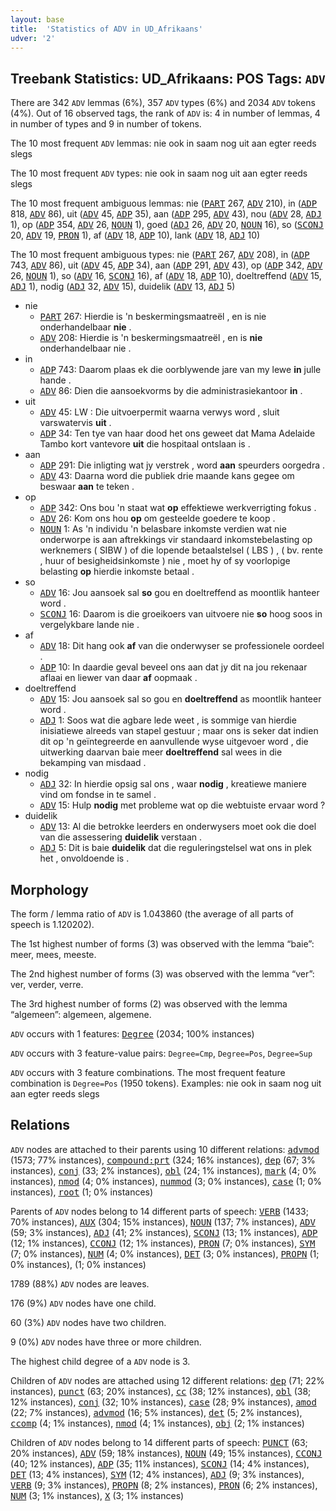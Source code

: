 ```yaml
---
layout: base
title:  'Statistics of ADV in UD_Afrikaans'
udver: '2'
---
```


## Treebank Statistics: UD_Afrikaans: POS Tags: `ADV`

There are 342 `ADV` lemmas (6%), 357 `ADV` types (6%) and 2034 `ADV` tokens (4%).
Out of 16 observed tags, the rank of `ADV` is: 4 in number of lemmas, 4 in number of types and 9 in number of tokens.

The 10 most frequent `ADV` lemmas: nie ook in saam nog uit aan egter reeds slegs

The 10 most frequent `ADV` types:  nie ook in saam nog uit aan egter reeds slegs

The 10 most frequent ambiguous lemmas: nie (<tt><a href="af-pos-PART.html">PART</a></tt> 267, <tt><a href="af-pos-ADV.html">ADV</a></tt> 210), in (<tt><a href="af-pos-ADP.html">ADP</a></tt> 818, <tt><a href="af-pos-ADV.html">ADV</a></tt> 86), uit (<tt><a href="af-pos-ADV.html">ADV</a></tt> 45, <tt><a href="af-pos-ADP.html">ADP</a></tt> 35), aan (<tt><a href="af-pos-ADP.html">ADP</a></tt> 295, <tt><a href="af-pos-ADV.html">ADV</a></tt> 43), nou (<tt><a href="af-pos-ADV.html">ADV</a></tt> 28, <tt><a href="af-pos-ADJ.html">ADJ</a></tt> 1), op (<tt><a href="af-pos-ADP.html">ADP</a></tt> 354, <tt><a href="af-pos-ADV.html">ADV</a></tt> 26, <tt><a href="af-pos-NOUN.html">NOUN</a></tt> 1), goed (<tt><a href="af-pos-ADJ.html">ADJ</a></tt> 26, <tt><a href="af-pos-ADV.html">ADV</a></tt> 20, <tt><a href="af-pos-NOUN.html">NOUN</a></tt> 16), so (<tt><a href="af-pos-SCONJ.html">SCONJ</a></tt> 20, <tt><a href="af-pos-ADV.html">ADV</a></tt> 19, <tt><a href="af-pos-PRON.html">PRON</a></tt> 1), af (<tt><a href="af-pos-ADV.html">ADV</a></tt> 18, <tt><a href="af-pos-ADP.html">ADP</a></tt> 10), lank (<tt><a href="af-pos-ADV.html">ADV</a></tt> 18, <tt><a href="af-pos-ADJ.html">ADJ</a></tt> 10)

The 10 most frequent ambiguous types:  nie (<tt><a href="af-pos-PART.html">PART</a></tt> 267, <tt><a href="af-pos-ADV.html">ADV</a></tt> 208), in (<tt><a href="af-pos-ADP.html">ADP</a></tt> 743, <tt><a href="af-pos-ADV.html">ADV</a></tt> 86), uit (<tt><a href="af-pos-ADV.html">ADV</a></tt> 45, <tt><a href="af-pos-ADP.html">ADP</a></tt> 34), aan (<tt><a href="af-pos-ADP.html">ADP</a></tt> 291, <tt><a href="af-pos-ADV.html">ADV</a></tt> 43), op (<tt><a href="af-pos-ADP.html">ADP</a></tt> 342, <tt><a href="af-pos-ADV.html">ADV</a></tt> 26, <tt><a href="af-pos-NOUN.html">NOUN</a></tt> 1), so (<tt><a href="af-pos-ADV.html">ADV</a></tt> 16, <tt><a href="af-pos-SCONJ.html">SCONJ</a></tt> 16), af (<tt><a href="af-pos-ADV.html">ADV</a></tt> 18, <tt><a href="af-pos-ADP.html">ADP</a></tt> 10), doeltreffend (<tt><a href="af-pos-ADV.html">ADV</a></tt> 15, <tt><a href="af-pos-ADJ.html">ADJ</a></tt> 1), nodig (<tt><a href="af-pos-ADJ.html">ADJ</a></tt> 32, <tt><a href="af-pos-ADV.html">ADV</a></tt> 15), duidelik (<tt><a href="af-pos-ADV.html">ADV</a></tt> 13, <tt><a href="af-pos-ADJ.html">ADJ</a></tt> 5)


* nie
  * <tt><a href="af-pos-PART.html">PART</a></tt> 267: Hierdie is 'n beskermingsmaatreël , en is nie onderhandelbaar <b>nie</b> .
  * <tt><a href="af-pos-ADV.html">ADV</a></tt> 208: Hierdie is 'n beskermingsmaatreël , en is <b>nie</b> onderhandelbaar nie .
* in
  * <tt><a href="af-pos-ADP.html">ADP</a></tt> 743: Daarom plaas ek die oorblywende jare van my lewe <b>in</b> julle hande .
  * <tt><a href="af-pos-ADV.html">ADV</a></tt> 86: Dien die aansoekvorms by die administrasiekantoor <b>in</b> .
* uit
  * <tt><a href="af-pos-ADV.html">ADV</a></tt> 45: LW : Die uitvoerpermit waarna verwys word , sluit varswatervis <b>uit</b> .
  * <tt><a href="af-pos-ADP.html">ADP</a></tt> 34: Ten tye van haar dood het ons geweet dat Mama Adelaide Tambo kort vantevore <b>uit</b> die hospitaal ontslaan is .
* aan
  * <tt><a href="af-pos-ADP.html">ADP</a></tt> 291: Die inligting wat jy verstrek , word <b>aan</b> speurders oorgedra .
  * <tt><a href="af-pos-ADV.html">ADV</a></tt> 43: Daarna word die publiek drie maande kans gegee om beswaar <b>aan</b> te teken .
* op
  * <tt><a href="af-pos-ADP.html">ADP</a></tt> 342: Ons bou 'n staat wat <b>op</b> effektiewe werkverrigting fokus .
  * <tt><a href="af-pos-ADV.html">ADV</a></tt> 26: Kom ons hou <b>op</b> om gesteelde goedere te koop .
  * <tt><a href="af-pos-NOUN.html">NOUN</a></tt> 1: As 'n individu 'n belasbare inkomste verdien wat nie onderworpe is aan aftrekkings vir standaard inkomstebelasting op werknemers ( SIBW ) of die lopende betaalstelsel ( LBS ) , ( bv. rente , huur of besigheidsinkomste ) nie , moet hy of sy voorlopige belasting <b>op</b> hierdie inkomste betaal .
* so
  * <tt><a href="af-pos-ADV.html">ADV</a></tt> 16: Jou aansoek sal <b>so</b> gou en doeltreffend as moontlik hanteer word .
  * <tt><a href="af-pos-SCONJ.html">SCONJ</a></tt> 16: Daarom is die groeikoers van uitvoere nie <b>so</b> hoog soos in vergelykbare lande nie .
* af
  * <tt><a href="af-pos-ADV.html">ADV</a></tt> 18: Dit hang ook <b>af</b> van die onderwyser se professionele oordeel .
  * <tt><a href="af-pos-ADP.html">ADP</a></tt> 10: In daardie geval beveel ons aan dat jy dit na jou rekenaar aflaai en liewer van daar <b>af</b> oopmaak .
* doeltreffend
  * <tt><a href="af-pos-ADV.html">ADV</a></tt> 15: Jou aansoek sal so gou en <b>doeltreffend</b> as moontlik hanteer word .
  * <tt><a href="af-pos-ADJ.html">ADJ</a></tt> 1: Soos wat die agbare lede weet , is sommige van hierdie inisiatiewe alreeds van stapel gestuur ; maar ons is seker dat indien dit op 'n geïntegreerde en aanvullende wyse uitgevoer word , die uitwerking daarvan baie meer <b>doeltreffend</b> sal wees in die bekamping van misdaad .
* nodig
  * <tt><a href="af-pos-ADJ.html">ADJ</a></tt> 32: In hierdie opsig sal ons , waar <b>nodig</b> , kreatiewe maniere vind om fondse in te samel .
  * <tt><a href="af-pos-ADV.html">ADV</a></tt> 15: Hulp <b>nodig</b> met probleme wat op die webtuiste ervaar word ?
* duidelik
  * <tt><a href="af-pos-ADV.html">ADV</a></tt> 13: Al die betrokke leerders en onderwysers moet ook die doel van die assessering <b>duidelik</b> verstaan .
  * <tt><a href="af-pos-ADJ.html">ADJ</a></tt> 5: Dit is baie <b>duidelik</b> dat die reguleringstelsel wat ons in plek het , onvoldoende is .

## Morphology

The form / lemma ratio of `ADV` is 1.043860 (the average of all parts of speech is 1.120202).

The 1st highest number of forms (3) was observed with the lemma “baie”: meer, mees, meeste.

The 2nd highest number of forms (3) was observed with the lemma “ver”: ver, verder, verre.

The 3rd highest number of forms (2) was observed with the lemma “algemeen”: algemeen, algemene.

`ADV` occurs with 1 features: <tt><a href="af-feat-Degree.html">Degree</a></tt> (2034; 100% instances)

`ADV` occurs with 3 feature-value pairs: `Degree=Cmp`, `Degree=Pos`, `Degree=Sup`

`ADV` occurs with 3 feature combinations.
The most frequent feature combination is `Degree=Pos` (1950 tokens).
Examples: nie ook in saam nog uit aan egter reeds slegs


## Relations

`ADV` nodes are attached to their parents using 10 different relations: <tt><a href="af-dep-advmod.html">advmod</a></tt> (1573; 77% instances), <tt><a href="af-dep-compound-prt.html">compound:prt</a></tt> (324; 16% instances), <tt><a href="af-dep-dep.html">dep</a></tt> (67; 3% instances), <tt><a href="af-dep-conj.html">conj</a></tt> (33; 2% instances), <tt><a href="af-dep-obl.html">obl</a></tt> (24; 1% instances), <tt><a href="af-dep-mark.html">mark</a></tt> (4; 0% instances), <tt><a href="af-dep-nmod.html">nmod</a></tt> (4; 0% instances), <tt><a href="af-dep-nummod.html">nummod</a></tt> (3; 0% instances), <tt><a href="af-dep-case.html">case</a></tt> (1; 0% instances), <tt><a href="af-dep-root.html">root</a></tt> (1; 0% instances)

Parents of `ADV` nodes belong to 14 different parts of speech: <tt><a href="af-pos-VERB.html">VERB</a></tt> (1433; 70% instances), <tt><a href="af-pos-AUX.html">AUX</a></tt> (304; 15% instances), <tt><a href="af-pos-NOUN.html">NOUN</a></tt> (137; 7% instances), <tt><a href="af-pos-ADV.html">ADV</a></tt> (59; 3% instances), <tt><a href="af-pos-ADJ.html">ADJ</a></tt> (41; 2% instances), <tt><a href="af-pos-SCONJ.html">SCONJ</a></tt> (13; 1% instances), <tt><a href="af-pos-ADP.html">ADP</a></tt> (12; 1% instances), <tt><a href="af-pos-CCONJ.html">CCONJ</a></tt> (12; 1% instances), <tt><a href="af-pos-PRON.html">PRON</a></tt> (7; 0% instances), <tt><a href="af-pos-SYM.html">SYM</a></tt> (7; 0% instances), <tt><a href="af-pos-NUM.html">NUM</a></tt> (4; 0% instances), <tt><a href="af-pos-DET.html">DET</a></tt> (3; 0% instances), <tt><a href="af-pos-PROPN.html">PROPN</a></tt> (1; 0% instances),  (1; 0% instances)

1789 (88%) `ADV` nodes are leaves.

176 (9%) `ADV` nodes have one child.

60 (3%) `ADV` nodes have two children.

9 (0%) `ADV` nodes have three or more children.

The highest child degree of a `ADV` node is 3.

Children of `ADV` nodes are attached using 12 different relations: <tt><a href="af-dep-dep.html">dep</a></tt> (71; 22% instances), <tt><a href="af-dep-punct.html">punct</a></tt> (63; 20% instances), <tt><a href="af-dep-cc.html">cc</a></tt> (38; 12% instances), <tt><a href="af-dep-obl.html">obl</a></tt> (38; 12% instances), <tt><a href="af-dep-conj.html">conj</a></tt> (32; 10% instances), <tt><a href="af-dep-case.html">case</a></tt> (28; 9% instances), <tt><a href="af-dep-amod.html">amod</a></tt> (22; 7% instances), <tt><a href="af-dep-advmod.html">advmod</a></tt> (16; 5% instances), <tt><a href="af-dep-det.html">det</a></tt> (5; 2% instances), <tt><a href="af-dep-ccomp.html">ccomp</a></tt> (4; 1% instances), <tt><a href="af-dep-nmod.html">nmod</a></tt> (4; 1% instances), <tt><a href="af-dep-obj.html">obj</a></tt> (2; 1% instances)

Children of `ADV` nodes belong to 14 different parts of speech: <tt><a href="af-pos-PUNCT.html">PUNCT</a></tt> (63; 20% instances), <tt><a href="af-pos-ADV.html">ADV</a></tt> (59; 18% instances), <tt><a href="af-pos-NOUN.html">NOUN</a></tt> (49; 15% instances), <tt><a href="af-pos-CCONJ.html">CCONJ</a></tt> (40; 12% instances), <tt><a href="af-pos-ADP.html">ADP</a></tt> (35; 11% instances), <tt><a href="af-pos-SCONJ.html">SCONJ</a></tt> (14; 4% instances), <tt><a href="af-pos-DET.html">DET</a></tt> (13; 4% instances), <tt><a href="af-pos-SYM.html">SYM</a></tt> (12; 4% instances), <tt><a href="af-pos-ADJ.html">ADJ</a></tt> (9; 3% instances), <tt><a href="af-pos-VERB.html">VERB</a></tt> (9; 3% instances), <tt><a href="af-pos-PROPN.html">PROPN</a></tt> (8; 2% instances), <tt><a href="af-pos-PRON.html">PRON</a></tt> (6; 2% instances), <tt><a href="af-pos-NUM.html">NUM</a></tt> (3; 1% instances), <tt><a href="af-pos-X.html">X</a></tt> (3; 1% instances)

